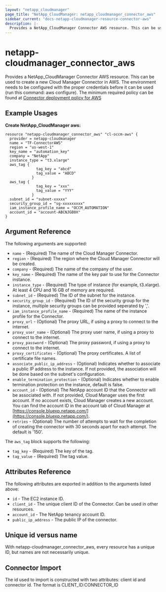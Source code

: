 ```yaml
---
layout: "netapp_cloudmanager"
page_title: "NetApp_CloudManager: netapp_cloudmanager_connector_aws"
sidebar_current: "docs-netapp-cloudmanager-resource-connector-aws"
description: |-
  Provides a NetApp_CloudManager Connector AWS resource. This can be used to create a new Cloud Manager Connector in AWS.
---
```


# netapp-cloudmanager_connector_aws

Provides a NetApp_CloudManager Connector AWS resource. This can be used to create a new Cloud Manager Connector in AWS.
The environment needs to be configured with the proper credentials before it can be used (run this command: aws configure).
The minimum required policy can be found at [Connector deployment policy for AWS](https://s3.amazonaws.com/occm-sample-policies/Policy_for_Setup_As_Service.json)

<!---
i think we need to create section for terraform and point to there
-->

## Example Usages

**Create NetApp_CloudManager aws:**

```
resource "netapp-cloudmanager_connector_aws" "cl-occm-aws" {
  provider = netapp-cloudmanager
  name = "TF-ConnectorAWS"
  region = "us-west-1"
  key_name = "automation_key"
  company = "NetApp"
  instance_type = "t3.xlarge"
  aws_tag {
              tag_key = "abcd"
              tag_value = "ABCD"
            }
  aws_tag {
              tag_key = "xxx"
              tag_value = "YYY"
            }
  subnet_id = "subnet-xxxxx"
  security_group_id = "sg-xxxxxxxxx"
  iam_instance_profile_name = "OCCM_AUTOMATION"
  account_id = "account-ABCNJGB0X"
}
```

## Argument Reference

The following arguments are supported:

* `name` - (Required) The name of the Cloud Manager Connector.
* `region` - (Required) The region where the Cloud Manager Connector will be created.
* `company` - (Required) The name of the company of the user.
* `key_name` - (Required) The name of the key pair to use for the Connector instance.
* `instance_type` - (Required) The type of instance (for example, t3.xlarge). At least 4 CPU and 16 GB of memory are required.
* `subnet_id` - (Required) The ID of the subnet for the instance.
* `security_group_id` - (Required) The ID of the security group for the instance, multiple security groups can be provided seperated by ','.
* `iam_instance_profile_name` - (Required) The name of the instance profile for the Connector.
* `proxy_url` - (Optional) The proxy URL, if using a proxy to connect to the internet.
* `proxy_user_name` - (Optional) The proxy user name, if using a proxy to connect to the internet.
* `proxy_password` - (Optional) The proxy password, if using a proxy to connect to the internet.
* `proxy_certificates` - (Optional) The proxy certificates. A list of certificate file names.
* `associate_public_ip_address` - (Optional) Indicates whether to associate a public IP address to the instance. If not provided, the association will be done based on the subnet's configuration.
* `enable_termination_protection` - (Optional) Indicates whether to enable termination protection on the instance, default is false.
* `account_id` - (Optional) The NetApp account ID that the Connector will be associated with. If not provided, Cloud Manager uses the first account. If no account exists, Cloud Manager creates a new account. You can find the account ID in the account tab of Cloud Manager at [https://console.bluexp.netapp.com/](https://console.bluexp.netapp.com/).
* `retries` - (Optional) The number of attempts to wait for the completion of creating the connector with 30 seconds apart for each attempt. The default is '150'.

The `aws_tag` block supports the following:
* `tag_key` - (Required) The key of the tag.
* `tag_value` - (Required) The tag value.


## Attributes Reference

The following attributes are exported in addition to the arguments listed above:

* `id` - The EC2 instance ID.
* `client_id` - The unique client ID of the Connector. Can be used in other resources.
* `account_id` - The NetApp tenancy account ID.
* `public_ip_address` - The public IP of the connector.

## Unique id versus name

With netapp-cloudmanager_connector_aws, every resource has a unique ID, but names are not necessarily unique.

## Connector Import
The id used to import is constructed with two attributes: client id and connector id. The format is CLIENT_ID:CONNECTOR_ID

